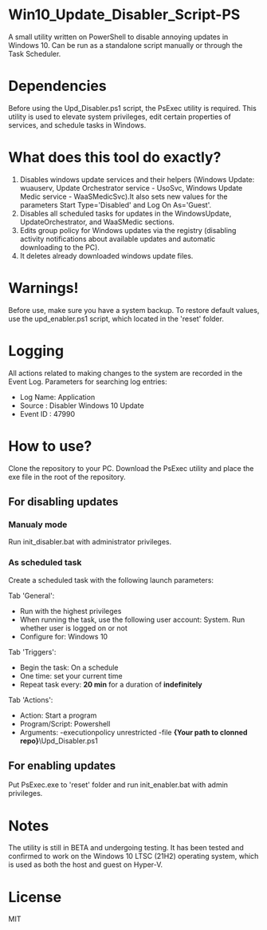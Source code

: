 # Win10_Update_Disabler_Script-PS

A small utility written on PowerShell to disable annoying updates in Windows 10.
Can be run as a standalone script manually or through the Task Scheduler.

# Dependencies
Before using the Upd_Disabler.ps1 script, the PsExec utility is required. This utility is used to elevate system privileges, edit certain properties of services, and schedule tasks in Windows.

# What does this tool do exactly?
1. Disables windows update services and their helpers (Windows Update: wuauserv, Update Orchestrator service - UsoSvc, Windows Update Medic service - WaaSMedicSvc).It also sets new values for the parameters Start Type='Disabled' and Log On As='Guest'.
2. Disables all scheduled tasks for updates in the WindowsUpdate, UpdateOrchestrator, and WaaSMedic sections.
3. Edits group policy for Windows updates via the registry (disabling activity notifications about available updates and automatic downloading to the PC).
4. It deletes already downloaded windows update files.

# Warnings!
Before use, make sure you have a system backup. To restore default values, use the upd_enabler.ps1 script, which located in the 'reset' folder.

# Logging
All actions related to making changes to the system are recorded in the Event Log. Parameters for searching log entries:

 - Log Name: Application
 - Source : Disabler Windows 10 Update
 - Event ID : 47990

# How to use?
Clone the repository to your PC. Download the PsExec utility and place the exe file in the root of the repository.

## For disabling updates 

### Manualy mode
Run init_disabler.bat with administrator privileges.

### As scheduled task
Create a scheduled task with the following launch parameters:

Tab 'General':
 - Run with the highest privileges
 - When running the task, use the following user account: System. Run whether user is logged on or not
 - Configure for: Windows 10


Tab 'Triggers':
 - Begin the task: On a schedule
 - One time: set your current time
 - Repeat task every: **20 min** for a duration of **indefinitely**

Tab 'Actions':
 - Action: Start a program
 - Program/Script: Powershell
 - Arguments: -executionpolicy unrestricted -file **{Your path to clonned repo}**\Upd_Disabler.ps1

## For enabling updates
Put PsExec.exe to 'reset' folder and run init_enabler.bat with admin privileges.

# Notes
The utility is still in BETA and undergoing testing. It has been tested and confirmed to work on the Windows 10 LTSC (21H2) operating system, which is used as both the host and guest on Hyper-V.

# License
MIT
